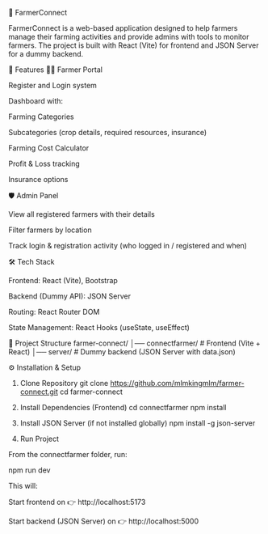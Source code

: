 🌾 FarmerConnect

FarmerConnect is a web-based application designed to help farmers manage their farming activities and provide admins with tools to monitor farmers.
The project is built with React (Vite) for frontend and JSON Server for a dummy backend.

🚀 Features
👨‍🌾 Farmer Portal

Register and Login system

Dashboard with:

Farming Categories

Subcategories (crop details, required resources, insurance)

Farming Cost Calculator

Profit & Loss tracking

Insurance options

🛡️ Admin Panel

View all registered farmers with their details

Filter farmers by location

Track login & registration activity (who logged in / registered and when)

🛠 Tech Stack

Frontend: React (Vite), Bootstrap

Backend (Dummy API): JSON Server

Routing: React Router DOM

State Management: React Hooks (useState, useEffect)

📂 Project Structure
farmer-connect/
│── connectfarmer/    # Frontend (Vite + React)
│── server/           # Dummy backend (JSON Server with data.json)

⚙️ Installation & Setup
1. Clone Repository
git clone https://github.com/mlmkingmlm/farmer-connect.git
cd farmer-connect

2. Install Dependencies (Frontend)
cd connectfarmer
npm install

3. Install JSON Server (if not installed globally)
npm install -g json-server

4. Run Project

From the connectfarmer folder, run:

npm run dev


This will:

Start frontend on 👉 http://localhost:5173

Start backend (JSON Server) on 👉 http://localhost:5000
